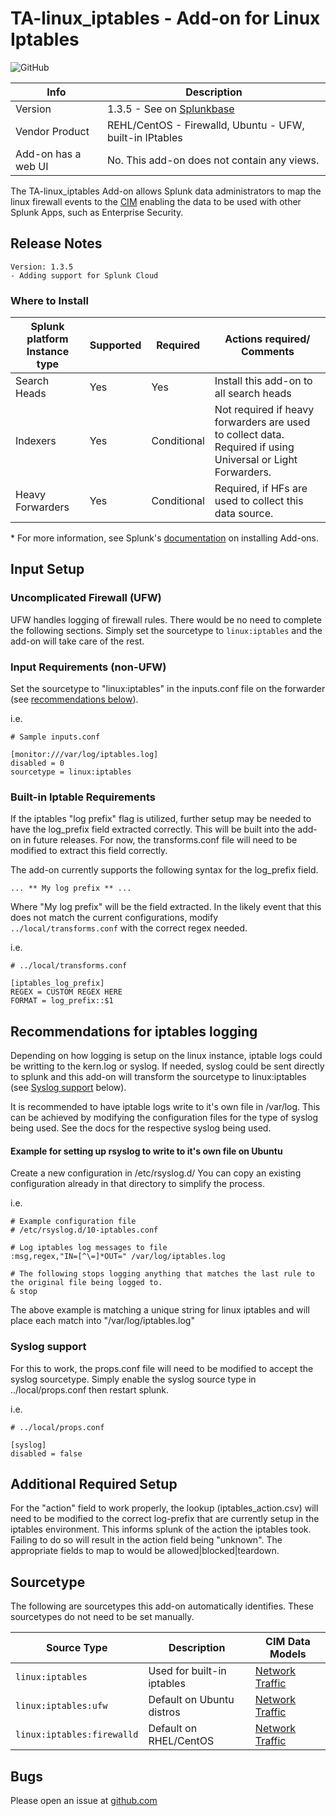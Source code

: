 # TA-linux_iptables - Add-on for Linux Iptables

![GitHub](https://img.shields.io/github/license/zachchristensen28/TA-linux_iptables)

Info | Description
------|----------
Version | 1.3.5 - See on [Splunkbase](https://splunkbase.splunk.com/app/4490/)
Vendor Product | REHL/CentOS - Firewalld, Ubuntu - UFW, built-in IPtables
Add-on has a web UI | No. This add-on does not contain any views.

The TA-linux_iptables Add-on allows Splunk data administrators to map the linux firewall events to the [CIM](https://docs.splunk.com/Splexicon:CommonInformationModel) enabling the data to be used with other Splunk Apps, such as Enterprise Security.

## Release Notes

```
Version: 1.3.5
- Adding support for Splunk Cloud
```

### Where to Install

Splunk platform Instance type | Supported | Required | Actions required/ Comments
----------------------------- | --------- | -------- | --------------------------
Search Heads | Yes | Yes | Install this add-on to all search heads
Indexers | Yes | Conditional | Not required if heavy forwarders are used to collect data. Required if using Universal or Light Forwarders.
Heavy Forwarders | Yes | Conditional | Required, if HFs are used to collect this data source.

\* For more information, see Splunk's [documentation](https://docs.splunk.com/Documentation/AddOns/released/Overview/Installingadd-ons) on installing Add-ons.

## Input Setup

### Uncomplicated Firewall (UFW)

UFW handles logging of firewall rules. There would be no need to complete the following sections. Simply set the sourcetype to `linux:iptables` and the add-on will take care of the rest.

### Input Requirements (non-UFW)

Set the sourcetype to "linux:iptables" in the inputs.conf file on the forwarder (see [recommendations below](#recommendations-for-iptables-logging)).

i.e.

```
# Sample inputs.conf

[monitor:///var/log/iptables.log]
disabled = 0
sourcetype = linux:iptables
```

### Built-in Iptable Requirements

If the iptables "log prefix" flag is utilized, further setup may be needed to have the log_prefix field extracted correctly. This will be built into the add-on in future releases. For now, the transforms.conf file will need to be modified to extract this field correctly.

The add-on currently supports the following syntax for the log_prefix field.

```
... ** My log prefix ** ...
```

Where "My log prefix" will be the field extracted. In the likely event that this does not match the current configurations, modify `../local/transforms.conf` with the correct regex needed.

i.e.

```
# ../local/transforms.conf

[iptables_log_prefix]
REGEX = CUSTOM REGEX HERE
FORMAT = log_prefix::$1
```

## Recommendations for iptables logging

Depending on how logging is setup on the linux instance, iptable logs could be writting to the kern.log or syslog. If needed, syslog could be sent directly to splunk and this add-on will transform the sourcetype to linux:iptables (see [Syslog support](#syslog-support) below).

It is recommended to have iptable logs write to it's own file in /var/log. This can be achieved by modifying the configuration files for the type of syslog being used. See the docs for the respective syslog being used.

#### Example for setting up rsyslog to write to it's own file on Ubuntu
Create a new configuration in /etc/rsyslog.d/
You can copy an existing configuration already in that directory to simplify the process.

i.e.

```
# Example configuration file
# /etc/rsyslog.d/10-iptables.conf

# Log iptables log messages to file
:msg,regex,"IN=[^\=]*OUT=" /var/log/iptables.log

# The following stops logging anything that matches the last rule to the original file being logged to.
& stop
```

The above example is matching a unique string for linux iptables and will place each match into "/var/log/iptables.log"


### Syslog support

 For this to work, the props.conf file will need to be modified to accept the syslog sourcetype. Simply enable the syslog source type in ../local/props.conf then restart splunk.

i.e.

```
# ../local/props.conf

[syslog]
disabled = false
```

## Additional Required Setup

For the "action" field to work properly, the lookup (iptables_action.csv) will need to be modified to the correct log-prefix that are currently setup in the iptables environment. This informs splunk of the action the iptables took. Failing to do so will result in the action field being "unknown". The appropriate fields to map to would be allowed|blocked|teardown.

## Sourcetype

The following are sourcetypes this add-on automatically identifies. These sourcetypes do not need to be set manually.

Source Type | Description | CIM Data Models
----------- | ----------- | ---------------
`linux:iptables` | Used for built-in iptables | [Network Traffic](https://docs.splunk.com/Documentation/CIM/latest/User/NetworkTraffic)
`linux:iptables:ufw` | Default on Ubuntu distros | [Network Traffic](https://docs.splunk.com/Documentation/CIM/latest/User/NetworkTraffic)
`linux:iptables:firewalld` | Default on RHEL/CentOS | [Network Traffic](https://docs.splunk.com/Documentation/CIM/latest/User/NetworkTraffic)


## Bugs
Please open an issue at [github.com](https://github.com/ZachChristensen28/TA-iptables)

